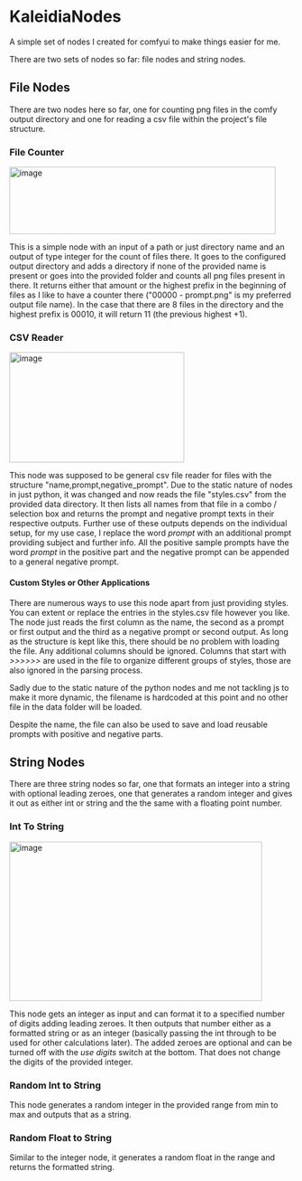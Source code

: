 # KaleidiaNodes
A simple set of nodes I created for comfyui to make things easier for me.

There are two sets of nodes so far: file nodes and string nodes.

## File Nodes
There are two nodes here so far, one for counting png files in the comfy output directory and one for reading a csv file within the project's file structure.

### File Counter
<img width="472" height="119" alt="image" src="https://github.com/user-attachments/assets/7cc3027c-bd80-4d9d-881d-27b88986c0c4" />

This is a simple node with an input of a path or just directory name and an output of type integer for the count of files there. 
It goes to the configured output directory and adds a directory if none of the provided name is present or goes into the provided folder and counts all png files present in there. It returns either that amount or the highest prefix in the beginning of files as I like to have a counter there ("00000 - prompt.png" is my preferred output file name). In the case that there are 8 files in the directory and the highest prefix is 00010, it will return 11 (the previous highest +1).

### CSV Reader
<img width="310" height="195" alt="image" src="https://github.com/user-attachments/assets/f31cc8da-7e52-46b8-a97d-f4babd3025bf" />

This node was supposed to be general csv file reader for files with the structure "name,prompt,negative_prompt". Due to the static nature of nodes in just python, it was changed and now reads the file "styles.csv" from the provided data directory. It then lists all names from that file in a combo / selection box and returns the prompt and negative prompt texts in their respective outputs. Further use of these outputs depends on the individual setup, for my use case, I replace the word *prompt* with an additional prompt providing subject and further info. All the positive sample prompts have the word *prompt* in the positive part and the negative prompt can be appended to a general negative prompt.

#### Custom Styles or Other Applications
There are numerous ways to use this node apart from just providing styles. You can extent or replace the entries in the styles.csv file however you like. The node just reads the first column as the name, the second as a prompt or first output and the third as a negative prompt or second output. As long as the structure is kept like this, there should be no problem with loading the file. Any additional columns should be ignored. Columns that start with *>>>>>>* are used in the file to organize different groups of styles, those are also ignored in the parsing process.

Sadly due to the static nature of the python nodes and me not tackling js to make it more dynamic, the filename is hardcoded at this point and no other file in the data folder will be loaded. 

Despite the name, the file can also be used to save and load reusable prompts with positive and negative parts. 

## String Nodes
There are three string nodes so far, one that formats an integer into a string with optional leading zeroes, one that generates a random integer and gives it out as either int or string and the the same with a floating point number.

### Int To String
<img width="448" height="282" alt="image" src="https://github.com/user-attachments/assets/9678a13b-72a0-43d7-a270-ce5bec3db370" />

This node gets an integer as input and can format it to a specified number of digits adding leading zeroes. It then outputs that number either as a formatted string or as an integer (basically passing the int through to be used for other calculations later). The added zeroes are optional and can be turned off with the *use digits* switch at the bottom. That does not change the digits of the provided integer.

### Random Int to String
This node generates a random integer in the provided range from min to max and outputs that as a string.
### Random Float to String
Similar to the integer node, it generates a random float in the range and returns the formatted string.
